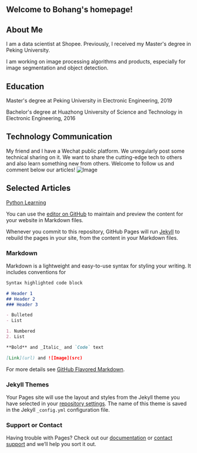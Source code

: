 ## Welcome to Bohang's homepage!

## About Me
I am a data scientist at Shopee. Previously, I received my Master's degree in Peking University.

I am working on image processing algorithms and products, especially for image segmentation and object detection.

## Education
Master's degree at Peking University in Electronic Engineering, 2019

Bachelor's degree at Huazhong University of Science and Technology in Electronic Engineering, 2016

## Technology Communication
My friend and I have a Wechat public platform. We unregularly post some technical sharing on it. We want to share the cutting-edge tech to others and also learn something new from others. Welcome to follow us and comment below our articles!
![Image]()

## Selected Articles
[Python Learning](https://mp.weixin.qq.com/s/fYNBB0p1bQvoafpVKCF5Tw)

You can use the [editor on GitHub](https://github.com/vandesa003/vandesa003.github.io/edit/master/index.md) to maintain and preview the content for your website in Markdown files.

Whenever you commit to this repository, GitHub Pages will run [Jekyll](https://jekyllrb.com/) to rebuild the pages in your site, from the content in your Markdown files.

### Markdown

Markdown is a lightweight and easy-to-use syntax for styling your writing. It includes conventions for

```markdown
Syntax highlighted code block

# Header 1
## Header 2
### Header 3

- Bulleted
- List

1. Numbered
2. List

**Bold** and _Italic_ and `Code` text

[Link](url) and ![Image](src)
```

For more details see [GitHub Flavored Markdown](https://guides.github.com/features/mastering-markdown/).

### Jekyll Themes

Your Pages site will use the layout and styles from the Jekyll theme you have selected in your [repository settings](https://github.com/vandesa003/vandesa003.github.io/settings). The name of this theme is saved in the Jekyll `_config.yml` configuration file.

### Support or Contact

Having trouble with Pages? Check out our [documentation](https://help.github.com/categories/github-pages-basics/) or [contact support](https://github.com/contact) and we’ll help you sort it out.
